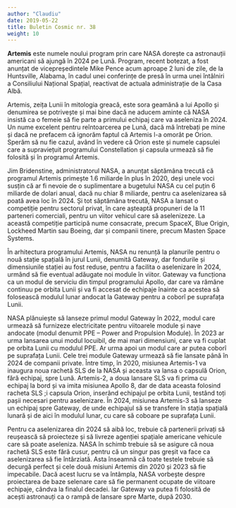 ```yaml
---
author: "Claudiu"
date: 2019-05-22
title: Buletin Cosmic nr. 38
weight: 10
---
```


**Artemis** este numele noului program prin care NASA dorește ca astronauții americani să ajungă în 2024 pe Lună. Program, recent botezat, a fost anunțat de vicepreședintele Mike Pence acum aproape 2 luni de zile, de la Huntsville, Alabama, în cadul unei conferințe de presă în urma unei întâlniri a Consiliului Național Spațial, reactivat de actuala administrație de la Casa Albă.

Artemis, zeița Lunii în mitologia greacă, este sora geamănă a lui Apollo și denumirea se potrivește și mai bine dacă ne aducem aminte că NASA insistă ca o femeie să fie parte a primului echipaj care va aseleniza în 2024. Un nume excelent pentru reîntoarcerea pe Lună, dacă mă întrebați pe mine și dacă ne prefacem că ignorăm faptul că Artemis l-a omorât pe Orion. Sperăm să nu fie cazul, având în vedere că Orion este și numele capsulei care a supraviețuit programului Constellation și capsula urmează să fie folosită și în programul Artemis.

Jim Bridenstine, administratorul NASA, a anunțat săptămâna trecută că programul Artemis primește 1.6 miliarde în plus în 2020, deși unele voci susțin că ar fi nevoie de o suplimentare a bugetului NASA cu cel puțin 6 miliarde de dolari anual, dacă nu chiar 8 miliarde, pentru ca aselenizarea să poată avea loc în 2024. Și tot săptămâna trecută, NASA a lansat o competiție pentru sectorul privat, în care așteaptă propuneri de la 11 parteneri comerciali, pentru un viitor vehicul care să aselenizeze. La această competiție participă nume consacrate, precum SpaceX, Blue Origin, Lockheed Martin sau Boeing, dar și companii tinere, precum Masten Space Systems.

În arhitectura programului Artemis, NASA nu renunță la planurile pentru o nouă stație spațială în jurul Lunii, denumită Gateway, dar fondurile și dimensiunile stației au fost reduse, pentru a facilita o aselenizare în 2024, urmând să fie eventual adăugate noi module în viitor. Gateway va funcționa ca un modul de serviciu din timpul programului Apollo, dar care va rămâne continuu pe orbita Lunii și va fi accesat de echipaje înainte ca acestea să folosească modulul lunar andocat la Gateway pentru a coborî pe suprafața Lunii.

NASA plănuiește să lanseze primul modul Gateway în 2022, modul care urmează să furnizeze electricitate pentru viitoarele module și nave andocate (modul denumit PPE – Power and Propulsion Module). În 2023 ar urma lansarea unui modul locuibil, de mai mari dimensiuni, care va fi cuplat pe orbita Lunii cu modulul PPE. Ar urma apoi un modul care ar putea coborî pe suprafața Lunii. Cele trei module Gateway urmează să fie lansate până în 2024 de companii private. Între timp, în 2020, misiunea Artemis-1 va inaugura noua rachetă SLS de la NASA și aceasta va lansa o capsulă Orion, fără echipaj, spre Lună. Artemis-2, a doua lansare SLS va fi prima cu echipaj la bord și va imita misiunea Apollo 8, dar de data aceasta folosind racheta SLS ;i capsula Orion, inserând echipajul pe orbita Lunii, testând toți pașii necesari pentru aselenizare. În 2024, misiunea Artemis-3 să lanseze un echipaj spre Gateway, de unde echipajul să se transfere în stația spațială lunară și de aici în modulul lunar, cu care să coboare pe suprafața Lunii.

Pentru ca aselenizarea din 2024 să aibă loc, trebuie că partenerii privați să reușească să proiecteze și să livreze agenției spațiale americane vehicule care să poate aseleniza. NASA în schimb trebuie să se asigure că noua rachetă SLS este fără cusur, pentru că un singur pas greșit va face ca aselenizarea să fie întârziată. Asta înseamnă că toate testele trebuie să decurgă perfect și cele două misiuni Artemis din 2020 și 2023 să fie impecabile. Dacă acest lucru se va întâmpla, NASA vorbește despre proiectarea de baze selenare care să fie permanent ocupate de viitoare echipaje, cândva la finalul decadei. Iar Gateway va putea fi folosită de acești astronauți ca o rampă de lansare spre Marte, după 2030.